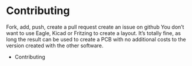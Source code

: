 # Contributing

Fork, add, push, create a pull request
create an issue on github
You don’t want to use Eagle, Kicad or Fritzing to create a layout. It’s totally fine, as long the result can be used to create a PCB with no additional costs to the version created with the other software.


* Contributing
